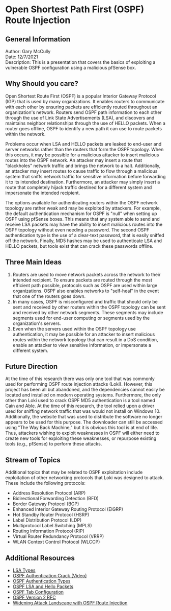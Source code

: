 # Open Shortest Path First (OSPF) Route Injection
## General Information 
Author: Gary McCully<br>
Date: 12/7/2021<br>
Description: This is a presentation that covers the basics of exploiting a vulnerable OSPF configuration using a malicious pfSense box.<br>

## Why Should you care?
Open Shortest Route First (OSPF) is a popular Interior Gateway Protocol (IGP) that is used by many organizations. It enables routers to communicate with each other by ensuring packets are efficiently routed throughout an organization's network. Routers send OSPF path information to each other through the use of Link State Advertisements (LSA), and discovers and maintains neighbor relationships through the use of HELLO packets. When a router goes offline, OSPF to identify a new path it can use to route packets within the network.<br>

Problems occur when LSA and HELLO packets are leaked to end-user and server networks rather than the routers that form the OSPF topology. When this occurs, it may be possible for a malicious attacker to insert malicious routes into the OSPF network. An attacker may insert a route that "blackholes" network traffic and brings the network to a halt. Additionally, an attacker may insert routes to cause traffic to flow through a malicious system that sniffs network traffic for sensitive information before forwarding it to its intended destination. Furthermore, an attacker may simply insert a route that completely hijack traffic destined for a different system and impersonate the intended recipient.<br>

The options available for authenticating routers within the OSPF network topology are rather weak and may be exploited by attackers. For example, the default authentication mechanism for OSPF is "null" when setting up OSPF using pfSense boxes. This means that any system able to send and receive LSA packets may have the ability to insert malicious routes into the OSPF topology without even needing a password. The second OSPF authentication type is the use of a clear-text password, that is easily sniffed off the network. Finally, MD5 hashes may be used to authenticate LSA and HELLO packets, but tools exist that can crack these passwords offline. 

## Three Main Ideas
1. Routers are used to move network packets across the network to their intended recipient. To ensure packets are routed through the most efficient path possible, protocols such as OSPF are used within large organizations. OSPF also enables networks to "self-heal" in the event that one of the routers goes down.  
2. In many cases, OSPF is misconfigured and traffic that should only be sent and received by other routers within the OSPF topology can be sent and received by other network segments. These segments may include segments used for end-user computing or segments used by the organization's servers.
3. Even when the servers used within the OSPF topology use authentication, it may be possible for an attacker to insert malicious routes within the network topology that can result in a DoS condition, enable an attacker to view sensitive information, or impersonate a different system.

## Future Direction
At the time of this research there was only one tool that was commonly used for performing OSPF route injection attacks (Loki). However, this project has been all but abandoned, and the dependencies cannot easily be located and installed on modern operating systems. Furthermore, the only other than Loki used to crack OSPF MD5 authentication is a tool named Cain and Able. At the time of this research, the tool relied upon a driver used for sniffing network traffic that was would not install on Windows 10. Additionally, the website that was used to distribute the software no longer appears to be used for this purpose. The downloader can still be accessed using "The Way Back Machine," but it is obvious this tool is at end of life. Thus, attackers wishing to exploit weaknesses in OSPF will either need to create new tools for exploiting these weaknesses, or repurpose existing tools (e.g., pfSense) to perform these attacks.   

## Stream of Topics
Additional topics that may be related to OSPF exploitation include exploitation of other networking protocols that Loki was designed to attack. These include the following protocols:
- Address Resolution Protocol (ARP)
- Bidirectional Forwarding Detection (BFD)
- Border Gateway Protocol (BGP)
- Enhanced Interior Gateway Routing Protocol (EIGRP)
- Hot Standby Router Protocol (HSRP)
- Label Distribution Protocol (LDP)
- Multiprotocol Label Switching (MPLS)
- Routing Information Protocol (RIP)
- Virtual Router Redundancy Protocol (VRRP)
- WLAN Context Control Protocol (WLCCP)
## Additional Resources
- <a href="https://networklessons.com/ospf/ospf-lsa-types-explained">LSA Types</a>
- <a href="https://www.youtube.com/watch?v=oaZNOUZBXu0">OSPF Authentication Crack (Video)</a>
- <a href="https://www.rogerperkin.co.uk/ospf/ospf-authentication/">OSPF Authentication Types</a>
- <a href="https://learningnetwork.cisco.com/s/article/ospf-hello-and-lsa-packets">OSPF LSA and Hello Packets</a>
- <a href="https://docs.netgate.com/pfsense/en/latest/packages/frr/ospf/config-ospf.html">OSPF Tab Configuration</a>
- <a href="https://datatracker.ietf.org/doc/html/rfc2328#page-232">OSPF Version 2 RFC</a>
- <a href="http://cmdr-keen.blogspot.com/2015/05/widening-attack-landscape-with-ospf_3.html">Widening Attack Landscape with OSPF Route Injection</a>

